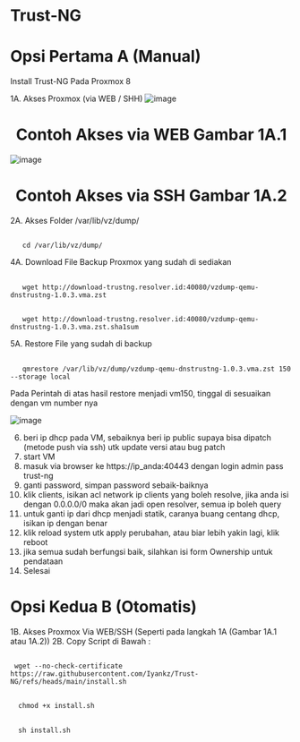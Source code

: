 # Trust-NG

# Opsi Pertama A (Manual)
Install Trust-NG Pada Proxmox 8

1A. Akses Proxmox (via WEB / SHH)
   ![image](https://github.com/user-attachments/assets/c30a133c-6596-4271-bf9f-c8f5c1bce942)
 <h1 align="center">Contoh Akses via WEB Gambar 1A.1</h1>

![image](https://github.com/user-attachments/assets/3e0fb7ee-6593-45de-bdf0-ce26d9a33523)
<h1 align="center">Contoh Akses via SSH Gambar 1A.2</h1>

2A. Akses Folder /var/lib/vz/dump/
   ##
       cd /var/lib/vz/dump/
   
4A. Download File Backup Proxmox yang sudah di sediakan
   ##
       wget http://download-trustng.resolver.id:40080/vzdump-qemu-dnstrustng-1.0.3.vma.zst
   ##
       wget http://download-trustng.resolver.id:40080/vzdump-qemu-dnstrustng-1.0.3.vma.zst.sha1sum

5A. Restore File yang sudah di backup
   ##
       qmrestore /var/lib/vz/dump/vzdump-qemu-dnstrustng-1.0.3.vma.zst 150 --storage local
Pada Perintah di atas hasil restore menjadi vm150, tinggal di sesuaikan dengan vm number nya

![image](https://github.com/user-attachments/assets/af892b8f-9d6c-4c2d-944b-f172baa24eab)

6. beri ip dhcp pada VM, sebaiknya beri ip public supaya bisa dipatch (metode push via ssh) utk update versi atau bug patch
7. start VM
8. masuk via browser ke https://ip_anda:40443 dengan login admin pass trust-ng
9. ganti password, simpan password sebaik-baiknya
10. klik clients, isikan acl network ip clients yang boleh resolve, jika anda isi dengan 0.0.0.0/0 maka akan jadi open resolver, semua ip boleh query
11. untuk ganti ip dari dhcp menjadi statik, caranya buang centang dhcp, isikan ip dengan benar
12. klik reload system utk apply perubahan, atau biar lebih yakin lagi, klik reboot
13. jika semua sudah berfungsi baik, silahkan isi form Ownership untuk pendataan
14. Selesai

# Opsi Kedua B (Otomatis)
1B. Akses Proxmox Via WEB/SSH (Seperti pada langkah 1A (Gambar 1A.1 atau 1A.2))
2B. Copy Script di Bawah :
##
     wget --no-check-certificate https://raw.githubusercontent.com/Iyankz/Trust-NG/refs/heads/main/install.sh  
##
      chmod +x install.sh
##
      sh install.sh
